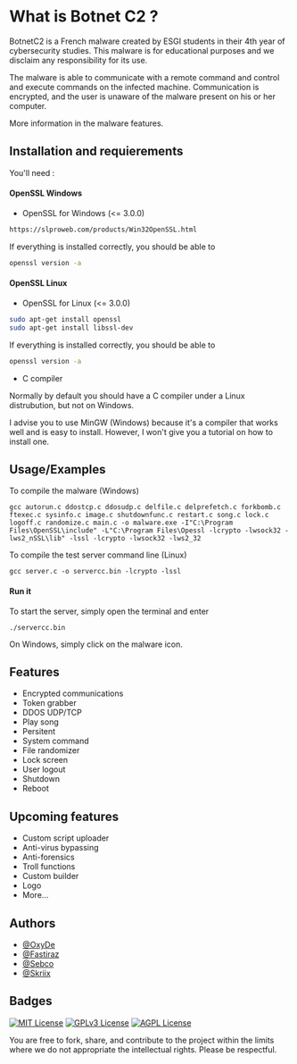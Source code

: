 # What is Botnet C2 ?

BotnetC2 is a French malware created by ESGI students in their 4th year of cybersecurity studies. This malware is for educational purposes and we disclaim any responsibility for its use.

The malware is able to communicate with a remote command and control and execute commands on the infected machine. Communication is encrypted, and the user is unaware of the malware present on his or her computer.

More information in the malware features.


## Installation and requierements

You'll need :

#### OpenSSL Windows
- OpenSSL for Windows (<= 3.0.0)

```bash
https://slproweb.com/products/Win32OpenSSL.html
```

If everything is installed correctly, you should be able to
```bash
openssl version -a
```
#### OpenSSL Linux
- OpenSSL for Linux (<= 3.0.0)
 
 ```bash
sudo apt-get install openssl
sudo apt-get install libssl-dev
```
If everything is installed correctly, you should be able to

```bash
openssl version -a
```

- C compiler

Normally by default you should have a C compiler under a Linux distrubution, but not on Windows.

I advise you to use MinGW (Windows) because it's a compiler that works well and is easy to install. However, I won't give you a tutorial on how to install one.
    
## Usage/Examples

To compile the malware (Windows)

```
gcc autorun.c ddostcp.c ddosudp.c delfile.c delprefetch.c forkbomb.c ftexec.c sysinfo.c image.c shutdownfunc.c restart.c song.c lock.c logoff.c randomize.c main.c -o malware.exe -I"C:\Program Files\OpenSSL\include" -L"C:\Program Files\Opessl -lcrypto -lwsock32 -lws2_nSSL\lib" -lssl -lcrypto -lwsock32 -lws2_32
```

To compile the test server command line (Linux)

```
gcc server.c -o servercc.bin -lcrypto -lssl
```

#### Run it

To start the server, simply open the terminal and enter

```
./servercc.bin
```

On Windows, simply click on the malware icon.
## Features

- Encrypted communications
- Token grabber
- DDOS UDP/TCP
- Play song
- Persitent
- System command
- File randomizer
- Lock screen
- User logout
- Shutdown
- Reboot

## Upcoming features

- Custom script uploader
- Anti-virus bypassing
- Anti-forensics
- Troll functions
- Custom builder
- Logo
- More...
## Authors

- [@OxyDe](https://www.github.com/OxyDeV2)
- [@Fastiraz](https://www.github.com/Fastiraz)
- [@Sebco](https://www.github.com/Sebco)
- [@Skriix](https://www.github.com/Skriix)


## Badges

[![MIT License](https://img.shields.io/badge/License-MIT-green.svg)](https://choosealicense.com/licenses/mit/)
[![GPLv3 License](https://img.shields.io/badge/License-GPL%20v3-yellow.svg)](https://opensource.org/licenses/)
[![AGPL License](https://img.shields.io/badge/license-AGPL-blue.svg)](http://www.gnu.org/licenses/agpl-3.0)

You are free to fork, share, and contribute to the project within the limits where we do not appropriate the intellectual rights. Please be respectful.